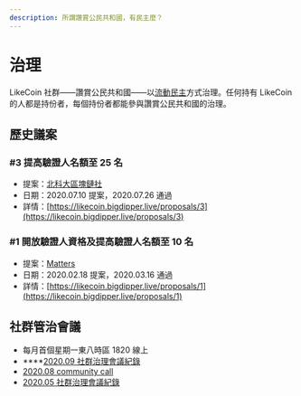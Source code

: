 ```yaml
---
description: 所謂讚賞公民共和國，有民主麼？
---
```


# 治理

LikeCoin 社群——讚賞公民共和國——以[流動民主](https://docs.like.co/v/zh/user-guide/likecoin-chain/liquid-democracy)方式治理。任何持有 LikeCoin 的人都是持份者，每個持份者都能參與讚賞公民共和國的治理。

## 歷史議案

### \#3 提高驗證人名額至 25 名

* 提案：[北科大區塊鏈社](https://likecoin.bigdipper.live/validator/9A810D60E0BF1D5D1C81B03CCF2923C6404FECE3)
* 日期：2020.07.10 提案，2020.07.26 通過
* 詳情：[https://likecoin.bigdipper.live/proposals/3](https://likecoin.bigdipper.live/proposals/3)

### \#1 開放驗證人資格及提高驗證人名額至 10 名

* 提案：[Matters](https://likecoin.bigdipper.live/validator/3F3147A85C83150448066131A778B28CF73B42A0)
* 日期：2020.02.18 提案，2020.03.16 通過
* 詳情：[https://likecoin.bigdipper.live/proposals/1](https://likecoin.bigdipper.live/proposals/1)

## 社群管治會議

* 每月首個星期一東八時區 1820 線上
* \*\*\*\*[2020.09 社群治理會議紀錄](https://matters.news/@ckxpress/like-coin-2020-09-%E7%A4%BE%E7%BE%A4%E6%B2%BB%E7%90%86%E6%9C%83%E8%AD%B0%E7%B4%80%E9%8C%84-bafyreiakhujndhwbwk53q6q55pr3rb3j64d75tamewgyfzjwmdpz2h7sfa)
* [2020.08 community call](https://medium.com/likecoin/likecoin-2020-08-community-governance-meeting-bfbfb54012c0)
* [2020.05 社群治理會議紀錄](https://matters.news/@likecoin/like-coin-%E7%A4%BE%E7%BE%A4%E6%9C%83%E8%AD%B0%E7%B4%80%E9%8C%84-2020-05-04-bafyreib5u65c4wtqd5rseezr63gos67xqqa2anyc4xbprqrtvvv5gidevq)

